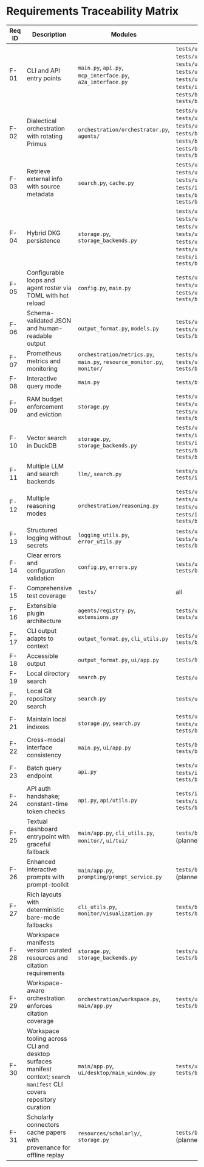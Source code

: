 # Requirements Traceability Matrix

| Req ID | Description | Modules | Test(s) |
|--------|-------------|---------|---------|
| F-01 | CLI and API entry points | `main.py`, `api.py`, `mcp_interface.py`, `a2a_interface.py` | `tests/unit/test_main_cli.py`, `tests/unit/test_main_module.py`, `tests/unit/test_main_config_commands.py`, `tests/unit/test_main_backup_commands.py`, `tests/unit/test_main_monitor_commands.py`, `tests/unit/test_mcp_interface.py`, `tests/unit/test_a2a_interface.py`, `tests/integration/test_cli_http.py`, `tests/behavior/features/query_interface.feature`, `tests/behavior/features/api_orchestrator_integration.feature` |
| F-02 | Dialectical orchestration with rotating Primus | `orchestration/orchestrator.py`, `agents/` | `tests/unit/test_orchestrator_order.py`, `tests/unit/test_orchestrator_errors.py`, `tests/unit/test_agents_llm.py`, `tests/unit/test_specialized_agents.py`, `tests/behavior/features/agent_orchestration.feature`, `tests/behavior/features/orchestrator_agents_integration.feature`, `tests/behavior/features/orchestrator_agents_integration_extended.feature`, `tests/behavior/features/orchestration_system.feature` |
| F-03 | Retrieve external info with source metadata | `search.py`, `cache.py` | `tests/unit/test_search.py`, `tests/unit/test_cache.py`, `tests/unit/test_relevance_ranking.py`, `tests/unit/test_ranking_convergence.py`, `tests/integration/test_search_backends.py`, `tests/behavior/features/local_sources.feature`, `tests/behavior/features/cache_management.feature` |
| F-04 | Hybrid DKG persistence | `storage.py`, `storage_backends.py` | `tests/unit/test_duckdb_storage_backend.py`, `tests/unit/test_duckdb_storage_backend_extended.py`, `tests/unit/test_storage_persistence.py`, `tests/unit/test_storage_teardown.py`, `tests/unit/test_storage_utils.py`, `tests/unit/test_storage_backup.py`, `tests/unit/test_storage_persistence_eviction.py`, `tests/integration/test_rdf_persistence.py`, `tests/behavior/features/dkg_persistence.feature` |
| F-05 | Configurable loops and agent roster via TOML with hot reload | `config.py`, `main.py` | `tests/unit/test_config_reload.py`, `tests/unit/test_config_profiles.py`, `tests/unit/test_config_watcher_cleanup.py`, `tests/unit/test_main_config_commands.py`, `tests/behavior/features/configuration_hot_reload.feature` |
| F-06 | Schema-validated JSON and human-readable output | `output_format.py`, `models.py` | `tests/unit/test_output_format.py`, `tests/unit/test_template.py`, `tests/unit/test_models_docstrings.py`, `tests/unit/test_llm_docstrings.py`, `tests/behavior/features/output_formatting.feature` |
| F-07 | Prometheus metrics and monitoring | `orchestration/metrics.py`, `main.py`, `resource_monitor.py`, `monitor/` | `tests/unit/test_metrics.py`, `tests/integration/test_monitor_metrics.py`, `tests/unit/test_monitor_cli.py`, `tests/unit/test_metrics_extra.py`, `tests/behavior/features/interactive_monitor.feature` |
| F-08 | Interactive query mode | `main.py` | `tests/behavior/features/query_interface.feature` |
| F-09 | RAM budget enforcement and eviction | `storage.py` | `tests/unit/test_eviction.py`, `tests/unit/test_storage_eviction.py`, `tests/unit/test_storage_ram_usage.py`, `tests/unit/test_storage_persistence_eviction.py`, `tests/behavior/features/storage_search_integration.feature` |
| F-10 | Vector search in DuckDB | `storage.py`, `storage_backends.py` | `tests/unit/test_vector_search.py`, `tests/integration/test_vector_extension.py`, `tests/integration/test_vector_extension_extended.py`, `tests/behavior/features/vector_extension_handling.feature`, `tests/behavior/features/storage_search_integration.feature` |
| F-11 | Multiple LLM and search backends | `llm/`, `search.py` | `tests/unit/test_llm_adapter.py`, `tests/unit/test_llm_capabilities.py`, `tests/integration/test_search_backends.py` |
| F-12 | Multiple reasoning modes | `orchestration/reasoning.py` | `tests/unit/test_reasoning_modes.py`, `tests/unit/test_reasoning_strategy.py`, `tests/unit/test_ontology_reasoner_props.py`, `tests/integration/test_ontology_reasoning.py`, `tests/behavior/features/reasoning_mode.feature` |
| F-13 | Structured logging without secrets | `logging_utils.py`, `error_utils.py` | `tests/unit/test_logging_utils.py`, `tests/unit/test_logging_shutdown.py`, `tests/unit/test_errors.py`, `tests/behavior/features/orchestration_system.feature` |
| F-14 | Clear errors and configuration validation | `config.py`, `errors.py` | `tests/unit/test_config_errors.py`, `tests/unit/test_errors.py`, `tests/behavior/features/error_handling.feature` |
| F-15 | Comprehensive test coverage | `tests/` | all |
| F-16 | Extensible plugin architecture | `agents/registry.py`, `extensions.py` | `tests/unit/test_agent_registry.py`, `tests/unit/test_vss_extension_loader.py` |
| F-17 | CLI output adapts to context | `output_format.py`, `cli_utils.py` | `tests/unit/test_output_format.py`, `tests/behavior/features/output_formatting.feature` |
| F-18 | Accessible output | `output_format.py`, `ui/app.py` | `tests/behavior/features/ui_accessibility.feature` |
| F-19 | Local directory search | `search.py` | `tests/unit/test_search.py`, `tests/behavior/features/local_sources.feature` |
| F-20 | Local Git repository search | `search.py` | `tests/unit/test_search.py`, `tests/behavior/features/local_sources.feature` |
| F-21 | Maintain local indexes | `storage.py`, `search.py` | `tests/unit/test_incremental_updates.py`, `tests/unit/test_storage_validation.py`, `tests/behavior/features/storage_search_integration.feature` |
| F-22 | Cross-modal interface consistency | `main.py`, `ui/app.py` | `tests/behavior/features/cross_modal_integration.feature`, `tests/behavior/features/pyside6_gui.feature` |
| F-23 | Batch query endpoint | `api.py` | `tests/unit/test_api.py`, `tests/integration/test_api_streaming.py`, `tests/integration/test_cli_http.py`, `tests/behavior/features/api_orchestrator_integration.feature` |
| F-24 | API auth handshake; constant-time token checks | `api.py`, `api/utils.py` | `tests/integration/test_api_auth.py`, `tests/integration/test_api_auth_failure.py`, `tests/behavior/features/api_auth.feature` |
| F-25 | Textual dashboard entrypoint with graceful fallback | `main/app.py`, `cli_utils.py`, `monitor/`, `ui/tui/` | `tests/behavior/features/terminal_dashboard.feature`, integration smoke tests (planned) |
| F-26 | Enhanced interactive prompts with prompt-toolkit | `main/app.py`, `prompting/prompt_service.py` | `tests/behavior/features/enhanced_prompting.feature`, targeted unit tests (planned) |
| F-27 | Rich layouts with deterministic bare-mode fallbacks | `cli_utils.py`, `monitor/visualization.py` | `tests/behavior/features/rich_monitor_layout.feature`, `tests/behavior/features/visualize_metrics_cli.feature` |
| F-28 | Workspace manifests version curated resources and citation requirements | `storage.py`, `storage_backends.py` | `tests/unit/storage/test_workspace_manifest.py`, `tests/behavior/features/research_federation.feature` |
| F-29 | Workspace-aware orchestration enforces citation coverage | `orchestration/workspace.py`, `main/app.py` | `tests/unit/orchestration/test_workspace_orchestrator.py`, `tests/behavior/features/research_federation.feature` |
| F-30 | Workspace tooling across CLI and desktop surfaces manifest context; `search manifest` CLI covers repository curation | `main/app.py`, `ui/desktop/main_window.py` | `tests/ui/desktop/test_desktop_integration.py`, `tests/behavior/features/research_federation.feature` |
| F-31 | Scholarly connectors cache papers with provenance for offline replay | `resources/scholarly/`, `storage.py` | `tests/behavior/features/research_federation.feature`, connector unit tests (planned) |

